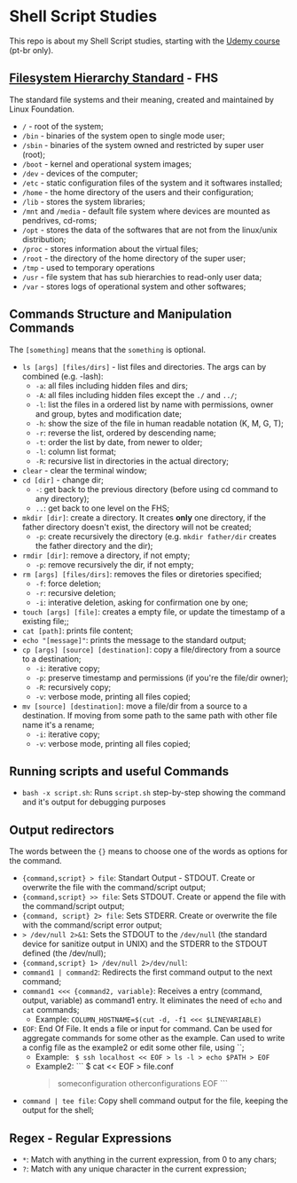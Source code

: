 # Shell Script Studies
This repo is about my Shell Script studies, starting with the [Udemy course](https://www.udemy.com/course/shell-scripting-para-administradores-de-sistemas/) (pt-br only).

## [Filesystem Hierarchy Standard](https://en.wikipedia.org/wiki/Filesystem_Hierarchy_Standard) - FHS



The standard file systems and their meaning, created and maintained by Linux Foundation. 
  - `/` - root of the system;
  - `/bin` - binaries of the system open to single mode user;
  - `/sbin` - binaries of the system owned and restricted by super user (root);
  - `/boot` - kernel and operational system images;
  - `/dev` - devices of the computer;
  - `/etc` - static configuration files of the system and it softwares installed;
  - `/home` - the home directory of the users and their configuration;
  - `/lib` - stores the system libraries;
  - `/mnt` and `/media` - default file system where devices are mounted as pendrives, cd-roms;
  - `/opt` - stores the data of the softwares that are not from the linux/unix distribution;
  - `/proc` - stores information about the virtual files;
  - `/root` - the directory of the home directory of the super user;
  - `/tmp` - used to temporary operations
  - `/usr` - file system that has sub hierarchies to read-only user data;
  - `/var` - stores logs of operational system and other softwares;


## Commands Structure and Manipulation Commands

The `[something]` means that the `something` is optional.

  - `ls [args] [files/dirs]` - list files and directories. The args can by combined (e.g. -lash):
    - `-a`: all files including hidden files and dirs;
    - `-A`: all files including hidden files except the `./` and `../`;
    - `-l`: list the files in a ordered list by name with permissions, owner and group, bytes and modification date;
    - `-h`: show the size of the file in human readable notation (K, M, G, T);
    - `-r`: reverse the list, ordered by descending name;
    - `-t`: order the list by date, from newer to older;
    - `-l`: column list format;
    - `-R`: recursive list in directories in the actual directory;
  - `clear` - clear the terminal window;
  - `cd [dir]` - change dir;
    - `-`: get back to the previous directory (before using cd command to any directory);
    - `..`: get back to one level on the FHS;
  - `mkdir [dir]`: create a directory. It creates __only__ one directory, if the father directory doesn't exist, the directory will not be created;
    - `-p`: create recursively the directory (e.g. `mkdir father/dir` creates the father directory and the dir);
  - `rmdir [dir]`: remove a directory, if not empty;
    - `-p`: remove recursively the dir, if not empty;
  - `rm [args] [files/dirs]`: removes the files or diretories specified;
    - `-f`: force deletion;
    - `-r`: recursive deletion;
    - `-i`: interative deletion, asking for confirmation one by one;
  - `touch [args] [file]`: creates a empty file, or update the timestamp of a existing file;;
  - `cat [path]`: prints file content;
  - `echo "[message]"`: prints the message to the standard output;
  - `cp [args] [source] [destination]`: copy a file/directory from a source to a destination;
    - `-i`: iterative copy;
    - `-p`: preserve timestamp and permissions (if you're the file/dir owner);
    - `-R`: recursively copy;
    - `-v`: verbose mode, printing all files copied;
  - `mv [source] [destination]`: move a file/dir from a source to a destination. If moving from some path to the same path with other file name it's  a rename;
    - `-i`: iterative copy;
    - `-v`: verbose mode, printing all files copied;

## Running scripts and useful Commands
  - `bash -x script.sh`: Runs `script.sh` step-by-step showing the command and it's output for debugging purposes

## Output redirectors 
  The words between the `{}` means to choose one of the words as options for the command.
  - `{command,script} > file`: Standart Output - STDOUT. Create or overwrite the file with the command/script output;
  - `{command,script} >> file`: Sets STDOUT. Create or append the file with the command/script output;
  - `{command, script} 2> file`: Sets STDERR. Create or overwrite the file with the command/script error output;
  - `> /dev/null 2>&1`: Sets the STDOUT to the `/dev/null` (the standard device for sanitize output in UNIX) and the STDERR to the STDOUT defined (the /dev/null);
  - `{command,script} 1> /dev/null 2>/dev/null`: 
  - `command1 | command2`: Redirects the first command output to the next command;
  - `command1 <<< {command2, variable}`: Receives a entry (command, output, variable) as command1 entry. It eliminates the need of `echo` and `cat` commands;
    - Example: `COLUMN_HOSTNAME=$(cut -d, -f1 <<< $LINEVARIABLE)`
  - `EOF`: End Of File. It ends a file or input for command. Can be used for aggregate commands for some other as the example. Can used to write a config file as the example2 or edit some other file, using ``;
    - Example: ``` 
               $ ssh localhost << EOF
               > ls -l
               > echo $PATH
	       > EOF
               ```
    - Example2: ```
		$ cat << EOF > file.conf
		> someconfiguration
		> otherconfigurations
		> EOF
                ``` 
  - `command | tee file`: Copy shell command output for the file, keeping the output for the shell;

## Regex - Regular Expressions
  - `*`: Match with anything in the current expression, from 0 to any chars;
  - `?`: Match with any unique character in the current expression;
